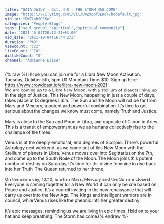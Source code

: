 ```yaml
---
title: "GAIA DAILY - Oct. 4-8 - THE STORM HAS COME"
image: "https:\/\/i.ytimg.com\/vi\/DWZXpbfOEKo\/hqdefault.jpg"
vid_id: "DWZXpbfOEKo"
categories: "People-Blogs"
tags: ["soul group","spiritual","spiritual community"]
date: "2021-10-04T20:12:21+03:00"
vid_date: "2021-10-04T16:44:27Z"
duration: "P0D"
viewcount: "522"
likeCount: "110"
dislikeCount: "0"
channel: "Adrienne Elise"
---
```

{% raw %}I hope you can join me for a Libra New Moon Activation. Tuesday, October 5th, 5pm US Mountain Time. $10. Sign up here: <a rel="nofollow" target="blank" href="https://www.crowdcast.io/e/libra-new-moon-2021">https://www.crowdcast.io/e/libra-new-moon-2021</a><br />We are coming up to a Libra New Moon, with a stellium of planets lining up in the sign of Justice. This New Moon, happening in just a couple of days, takes place at 13 degrees Libra. The Sun and the Moon will not be far from Mars and Mercury, a potent and powerful combination. It’s time to get serious about the changes we know must come, namely Truth and Justice.<br /><br />Mars is close to the Sun and Moon in Libra, and opposite of Chiron in Aries. This is a transit of empowerment as we as humans collectively rise to the challenge of the times. <br /><br />Venus is at the deeply emotional, end degrees of Scorpio. There’s powerful Astrology next weekend, as we come out of this New Moon with the Stellium of planets in Libra. Venus moves over into Sagittarius on the 7th, and come up to the South Node of the Moon. The Moon joins this potent combo of destiny on Saturday. It’s time for the divine feminine to rise back into her Truth. The Queen returned to her throne. <br /><br />On the same day, 10/10, is when Mars, Mercury and the Sun are closest. Everyone is coming together for a New World, it can only be one based on Peace and Justice. It’s a council inviting in the new renaissance that will carry us over into the New Age. The Kings and intelligent warriors are in council, while Venus rises like the pheonix into her greater destiny. <br /><br />It’s epic messages, reminding us we are living in epic times. Hold on to your hat and keep breathing. The Storm has come.{% endraw %}
